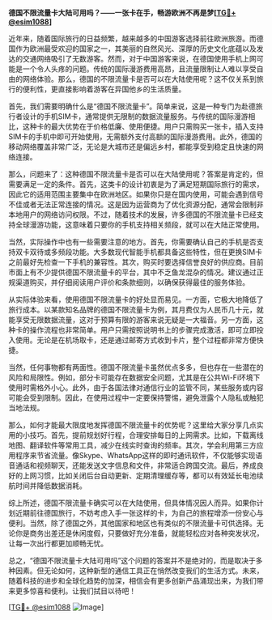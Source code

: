 **德国不限流量卡大陆可用吗？——一张卡在手，畅游欧洲不再是梦[[TG💪+ @esim1088](https://t.me/s/esim1088)]**

近年来，随着国际旅行的日益频繁，越来越多的中国游客选择前往欧洲旅游。而德国作为欧洲最受欢迎的国家之一，其美丽的自然风光、深厚的历史文化底蕴以及发达的交通网络吸引了无数游客。然而，对于中国游客来说，在德国使用手机上网可能是一个令人头疼的问题。传统的国际漫游费用高昂，且流量限制让人难以享受自由的网络体验。那么，德国的不限流量卡是否可以在大陆使用呢？这不仅关系到旅行的便利性，更直接影响着游客在异国他乡的生活质量。

首先，我们需要明确什么是“德国不限流量卡”。简单来说，这是一种专门为赴德旅行者设计的手机SIM卡，通常提供无限制的数据流量服务。与传统的国际漫游相比，这种卡的最大优势在于价格低廉、使用便捷。用户只需购买一张卡，插入支持SIM卡的手机中即可开始使用，无需额外支付高额的国际漫游费用。此外，德国的移动网络覆盖非常广泛，无论是大城市还是偏远乡村，都能享受到稳定且快速的网络连接。

那么，问题来了：这种德国不限流量卡是否可以在大陆使用呢？答案是肯定的，但需要满足一定的条件。首先，这类卡的设计初衷是为了满足短期国际旅行的需求，因此它的适用范围主要集中在欧洲地区。如果你只是在国内使用，可能会遇到信号不佳或者无法正常连接的情况。这是因为运营商为了优化资源分配，通常会限制非本地用户的网络访问权限。不过，随着技术的发展，许多德国的不限流量卡已经支持全球漫游功能，这意味着只要你的手机支持相关频段，就可以在大陆正常使用。

当然，实际操作中也有一些需要注意的地方。首先，你需要确认自己的手机是否支持双卡双待或多频段功能。大多数现代智能手机都具备这些特性，但在更换SIM卡之前最好先检查一下手机的兼容性。其次，购买时要选择信誉良好的供应商。目前市面上有不少提供德国不限流量卡的平台，其中不乏鱼龙混杂的情况。建议通过正规渠道购买，并仔细阅读用户评价和条款细则，以确保获得最佳的服务体验。

从实际体验来看，使用德国不限流量卡的好处显而易见。一方面，它极大地降低了旅行成本。以某款知名品牌的德国不限流量卡为例，其月费仅为人民币几十元，就能享受无限数据流量，这对于预算有限的游客来说无疑是一大福音。另一方面，这种卡的操作流程也非常简单。用户只需按照说明书上的步骤完成激活，即可立即投入使用。无论是在机场取卡，还是通过邮寄方式收到卡片，整个过程都非常方便快捷。

当然，任何事物都有两面性。德国不限流量卡虽然优点多多，但也存在一些潜在的风险和局限性。例如，部分卡可能存在数据安全问题，尤其是在公共Wi-Fi环境下使用时需格外小心。此外，由于各国法律对通信行业的监管不同，某些服务或内容可能会受到限制。因此，在使用过程中一定要保持警惕，避免泄露个人隐私或触犯当地法规。

那么，如何才能最大限度地发挥德国不限流量卡的优势呢？这里给大家分享几点实用的小技巧。首先，提前规划好行程，合理安排每日的上网需求。比如，下载离线地图、翻译软件等常用工具，减少在线实时查询的频率。其次，学会利用第三方应用程序来节省流量。像Skype、WhatsApp这样的即时通讯软件，不仅能够实现语音通话和视频聊天，还能发送文字信息和文件，非常适合跨国交流。最后，养成良好的上网习惯，比如关闭后台自动更新、定期清理缓存等，都可以有效延长电池续航时间并降低数据消耗。

综上所述，德国不限流量卡确实可以在大陆使用，但具体情况因人而异。如果你计划近期前往德国旅行，不妨考虑入手一张这样的卡，为自己的旅程增添一份安心与便利。当然，除了德国之外，其他国家和地区也有类似的不限流量卡可供选择。无论你是商务出差还是休闲度假，只要做好充分准备，就能轻松应对各种突发状况，让每一次出行都更加顺畅无忧。

总之，“德国不限流量卡大陆可用吗”这个问题的答案并不是绝对的，而是取决于多种因素。但无论如何，这种新型的通信工具正在悄然改变我们的生活方式。未来，随着科技的进步和全球化趋势的加深，相信会有更多创新产品涌现出来，为我们带来更多惊喜和便利。让我们拭目以待吧！

[[TG💪+ @esim1088](https://t.me/s/esim1088) ![Image](https://i.postimg.cc/4NQfJmqS/Snipaste-2025-05-13-00-14-12.png)]